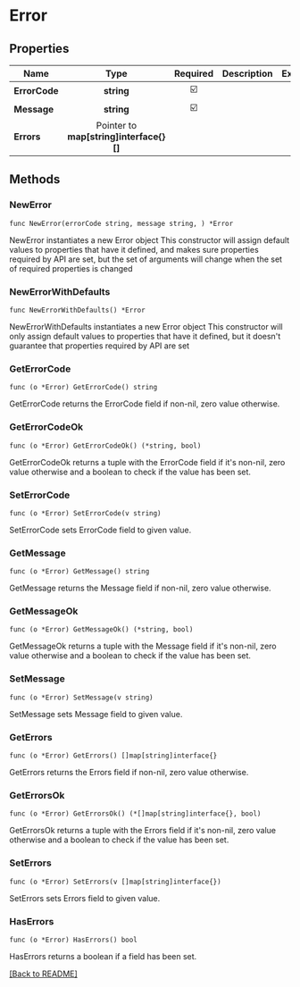 # Error


## Properties
| Name | Type | Required | Description | Examples |
|------------|:-------------:|:-------------:|-------------|:-------------:|
| **ErrorCode** | **string** | ☑️ |  |  |
| **Message** | **string** | ☑️ |  |  |
| **Errors** | Pointer to **map[string]interface{}[]** |  |  |  |

## Methods

### NewError

`func NewError(errorCode string, message string, ) *Error`

NewError instantiates a new Error object
This constructor will assign default values to properties that have it defined,
and makes sure properties required by API are set, but the set of arguments
will change when the set of required properties is changed

### NewErrorWithDefaults

`func NewErrorWithDefaults() *Error`

NewErrorWithDefaults instantiates a new Error object
This constructor will only assign default values to properties that have it defined,
but it doesn't guarantee that properties required by API are set

### GetErrorCode

`func (o *Error) GetErrorCode() string`

GetErrorCode returns the ErrorCode field if non-nil, zero value otherwise.

### GetErrorCodeOk

`func (o *Error) GetErrorCodeOk() (*string, bool)`

GetErrorCodeOk returns a tuple with the ErrorCode field if it's non-nil, zero value otherwise
and a boolean to check if the value has been set.

### SetErrorCode

`func (o *Error) SetErrorCode(v string)`

SetErrorCode sets ErrorCode field to given value.


### GetMessage

`func (o *Error) GetMessage() string`

GetMessage returns the Message field if non-nil, zero value otherwise.

### GetMessageOk

`func (o *Error) GetMessageOk() (*string, bool)`

GetMessageOk returns a tuple with the Message field if it's non-nil, zero value otherwise
and a boolean to check if the value has been set.

### SetMessage

`func (o *Error) SetMessage(v string)`

SetMessage sets Message field to given value.


### GetErrors

`func (o *Error) GetErrors() []map[string]interface{}`

GetErrors returns the Errors field if non-nil, zero value otherwise.

### GetErrorsOk

`func (o *Error) GetErrorsOk() (*[]map[string]interface{}, bool)`

GetErrorsOk returns a tuple with the Errors field if it's non-nil, zero value otherwise
and a boolean to check if the value has been set.

### SetErrors

`func (o *Error) SetErrors(v []map[string]interface{})`

SetErrors sets Errors field to given value.

### HasErrors

`func (o *Error) HasErrors() bool`

HasErrors returns a boolean if a field has been set.


[[Back to README]](../../README.md)


